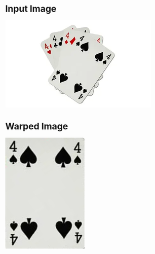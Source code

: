 # Input Image
![Input Image](https://github.com/krsamir/Open-CV/blob/master/Output%20Images/cards.webp)
# Warped Image
![Output Image](https://github.com/krsamir/Open-CV/blob/master/Output%20Images/warpedImage.jpeg)
